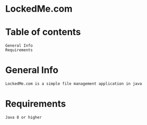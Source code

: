 # LockedMe.com

# Table of contents
    General Info
    Requirements
    
  
  # General Info
    LockedMe.com is a simple file management application in java

  # Requirements
    Java 8 or higher
    
  
        
